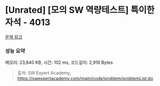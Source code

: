 # [Unrated] [모의 SW 역량테스트] 특이한 자석 - 4013 

[문제 링크](https://swexpertacademy.com/main/code/problem/problemDetail.do?contestProbId=AWIeV9sKkcoDFAVH) 

### 성능 요약

메모리: 23,840 KB, 시간: 102 ms, 코드길이: 2,916 Bytes



> 출처: SW Expert Academy, https://swexpertacademy.com/main/code/problem/problemList.do